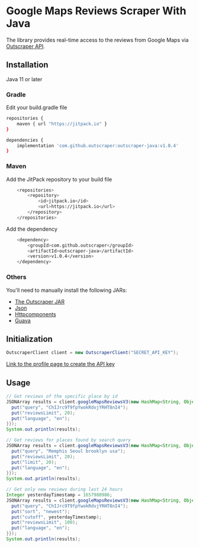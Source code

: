 # Google Maps Reviews Scraper With Java

The library provides real-time access to the reviews from Google Maps via [Outscraper API](https://app.outscraper.com/api-docs#tag/Google-Reviews).

## Installation

Java 11 or later

### Gradle

Edit your build.gradle file
``` sh
repositories {
    maven { url "https://jitpack.io" }
}

dependencies {
    implementation 'com.github.outscraper:outscraper-java:v1.0.4'
}
```

### Maven

Add the JitPack repository to your build file
``` sh
	<repositories>
		<repository>
		    <id>jitpack.io</id>
		    <url>https://jitpack.io</url>
		</repository>
	</repositories>
```

Add the dependency
``` sh
	<dependency>
	    <groupId>com.github.outscraper</groupId>
	    <artifactId>outscraper-java</artifactId>
	    <version>v1.0.4</version>
	</dependency>
```

### Others

You'll need to manually install the following JARs:
- [The Outscraper JAR](https://jitpack.io/com/github/outscraper/outscraper-java/v1.0.4/outscraper-java-v1.0.4.jar)
- [Json](https://repo1.maven.org/maven2/org/json/json/20090211/json-20090211.jar)
- [Httpcomponents](https://repo1.maven.org/maven2/org/apache/httpcomponents/httpclient/4.5.13/httpclient-4.5.13.jar)
- [Guava](https://repo1.maven.org/maven2/com/google/guava/guava/30.1.1-jre/guava-30.1.1-jre.jar)

## Initialization
```java
OutscraperClient client = new OutscraperClient("SECRET_API_KEY");
```
[Link to the profile page to create the API key](https://app.outscraper.com/profile)

## Usage

```java
// Get reviews of the specific place by id
JSONArray results = client.googleMapsReviewsV3(new HashMap<String, Object>() {{
  put("query", "ChIJrc9T9fpYwokRdvjYRHT8nI4");
  put("reviewsLimit", 20);
  put("language", "en");
}});
System.out.println(results);

// Get reviews for places found by search query
JSONArray results = client.googleMapsReviewsV3(new HashMap<String, Object>() {{
  put("query", "Memphis Seoul brooklyn usa");
  put("reviewsLimit", 20);
  put("limit", 20);
  put("language", "en");
}});
System.out.println(results);

// Get only new reviews during last 24 hours
Integer yesterdayTimestamp = 1657980986;
JSONArray results = client.googleMapsReviewsV3(new HashMap<String, Object>() {{
  put("query", "ChIJrc9T9fpYwokRdvjYRHT8nI4");
  put("sort", "newest");
  put("cutoff", yesterdayTimestamp);
  put("reviewsLimit", 100);
  put("language", "en");
}});
System.out.println(results);
```
